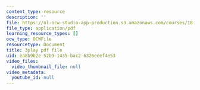 ```yaml
---
content_type: resource
description: ''
file: https://ol-ocw-studio-app-production.s3.amazonaws.com/courses/18-03sc-differential-equations-fall-2011/ea8b9b2e52b91435bac26326eeef4e53_tVzaX9u6YAE.pdf
file_type: application/pdf
learning_resource_types: []
ocw_type: OCWFile
resourcetype: Document
title: 3play pdf file
uid: ea8b9b2e-52b9-1435-bac2-6326eeef4e53
video_files:
  video_thumbnail_file: null
video_metadata:
  youtube_id: null
---
```


